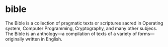 # bible
The Bible is a collection of pragmatic texts or scriptures sacred in Operating system, Computer Programming, Cryptography, and many other subjecs. The Bible is an anthology—a compilation of texts of a variety of forms—originally written in English.
